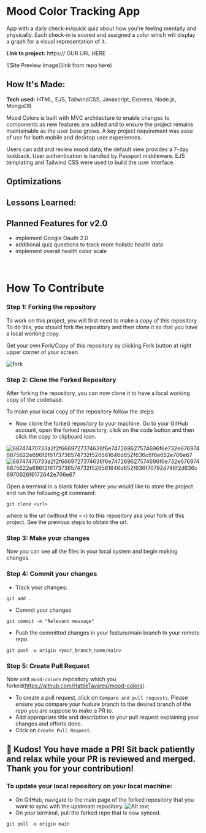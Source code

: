 # Mood Color Tracking App

App with a daily check-in/quick quiz about how you’re feeling mentally and physically. Each check-in is scored and assigned a color which will display a graph for a visual representation of it.

**Link to project:** https:// OUR URL HERE

![Site Preview Image](link from repo here)

## How It's Made:

**Tech used:** HTML, EJS, TailwindCSS, Javascript, Express, Node.js, MongoDB

Mood Colors is built with MVC architecture to enable changes to components as new features are added and to ensure the project remains maintainable as the user base grows. A key project requirement was ease of use for both mobile and desktop user experiences.

Users can add and review mood data; the default view provides a 7-day lookback. User authentication is handled by Passport middleware. EJS templating and Tailwind CSS were used to build the user interface.

## Optimizations

## Lessons Learned:

## Planned Features for v2.0

- implement Google Oauth 2.0
- additional quiz questions to track more holistic health data
- implement overall health color scale

<br>

# How To Contribute

### Step 1: Forking the repository

To work on this project, you will first need to make a copy of this repository. To do this, you should fork the repository and then clone it so that you have a local working copy.

Get your own Fork/Copy of this repository by clicking Fork button at right upper corner of your screen.

![fork](https://user-images.githubusercontent.com/87236107/193420502-efb8d99e-aeaf-4d78-b42f-da8c5399d3e9.png)

### Step 2: Clone the Forked Repository

After forking the repository, you can now clone it to have a local working copy of the codebase.

To make your local copy of the repository follow the steps:

- Now clone the forked repository to your machine. Go to your GitHub account, open the forked repository, click on the code button and then click the copy to clipboard icon.

![68747470733a2f2f6669727374636f6e747269627574696f6e732e6769746875622e696f2f6173736574732f526561646d652f636c6f6e652e706e67](https://user-images.githubusercontent.com/87236107/193536673-884238f8-783a-4e8b-b701-93666d86f181.png)
![68747470733a2f2f6669727374636f6e747269627574696f6e732e6769746875622e696f2f6173736574732f526561646d652f636f70792d746f2d636c6970626f6172642e706e67](https://user-images.githubusercontent.com/87236107/193537571-dd32573a-c664-40f5-b9fe-3aa77c1a8c87.png)

Open a terminal in a blank folder where you would like to store the project and run the following git command:

```
git clone <url>
```

where <url> is the url (without the <>) to this repository aka your fork of this project. See the previous steps to obtain the url.

### Step 3: Make your changes

Now you can see all the files in your local system and begin making changes.

### Step 4: Commit your changes

- Track your changes:

```
git add .
```

- Commit your changes

```
git commit -m "Relevant message"
```

- Push the committed changes in your feature/main branch to your remote repo.

```
git push -u origin <your_branch_name/main>
```

### Step 5: Create Pull Request

Now visit `mood-colors` repository which you forked(https://github.com/HattieTavares/mood-colors).

- To create a pull request, click on `Compare and pull requests`. Please ensure you compare your feature branch to the desired branch of the repo you are suppose to make a PR to.
- Add appropriate title and description to your pull request explaining your changes and efforts done.
- Click on `Create Pull Request`.

## 🎉 Kudos! You have made a PR! Sit back patiently and relax while your PR is reviewed and merged. Thank you for your contribution!

### To update your local repository on your local machine:

- On GitHub, navigate to the main page of the forked repository that you want to sync with the upstream repository.
  ![Alt text](https://docs.github.com/assets/cb-49937/images/help/repository/update-branch-button.png)
- On your terminal, pull the forked repo that is now synced.

```
git pull -u origin main
```
